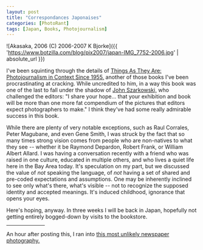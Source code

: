 ```yaml
---
layout: post
title: "Correspondances Japonaises"
categories: [PhotoRant]
tags: [Japan, Books, Photojournalism]
---
```



![Akasaka, 2006 (C) 2006-2007 K Bjorke]({{ 'https://www.botzilla.com/blog/pix2007/japan-IMG_7752-2006.jpg' | absolute_url }})


I've been squinting through the details of <a href="http://www.foto8.com/reviews/V4N3/tata.htm">Things As They Are: Photojournalism in Context Since 1955,</a> another of those books I've been procrastinating at cracking. While uncredited to him, in a way this book was one of the last to fall under the shadow of <a href="http://www.photokaboom.com/photography/pdfs/John_Szarkowski.pdf">John Szarkowski,</a> who challenged the editors: "I share your hope... that your exhibition and book will be more than one more fat compendium of the pictures that editors expect photographers to make." I think they've had some really admirable success in this book.
<!--more-->

While there are plenty of very notable exceptions, such as Raul Corrales, Peter Magubane, and even Gene Smith, I was struck by the fact that so many times strong vision comes from people who are non-natives to what they see -- whether it be Raymond Depardon, Robert Frank, or William Albert Allard. I was having a conversation recently with a friend who was raised in one culture, educated in multiple others, and who lives a quiet life here in the Bay Area today. It's speculation on my part, but we discussed the value of <i>not</i> speaking the language, of <i>not</i> having a set of shared and pre-coded expectations and assumptions. One may be inherently inclined to see only what's there, what's visible -- not to recognize the supposed identity and accepted meanings. It's induced childhood, ignorance that opens your eyes.

Here's hoping, anyway. In three weeks I will be back in Japan, hopefully not getting entirely bogged-down by visits to the bookstore.

<hr align="center" width="20%">

An hour after posting this, I ran into <a href="http://www.talk-pix.com/bluesky/121lostblonde/cornfield.html">this most unlikely newspaper photography.</a>
